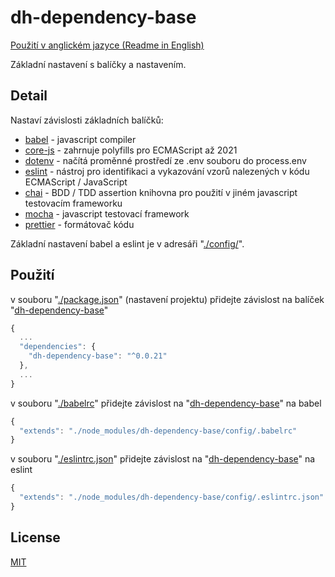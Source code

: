 # dh-dependency-base

[Použití v anglickém jazyce (Readme in English)](../README.md)

Základní nastavení s balíčky a nastavením.

## Detail
Nastaví závislosti základních balíčků:
* [babel](https://github.com/babel/babel) - javascript compiler
* [core-js](https://github.com/zloirock/core-js) - zahrnuje polyfills pro ECMAScript až 2021
* [dotenv](https://github.com/motdotla/dotenv) - načítá proměnné prostředí ze .env souboru do process.env
* [eslint](https://github.com/eslint/eslint) - nástroj pro identifikaci a vykazování vzorů nalezených v kódu ECMAScript / JavaScript
* [chai](https://github.com/chaijs/chai) - BDD / TDD assertion knihovna pro použití v jiném javascript testovacím frameworku
* [mocha](https://github.com/mochajs/mocha) - javascript testovací framework
* [prettier](https://github.com/prettier/prettier) - formátovač kódu

Základní nastavení babel a eslint je v adresáři "[./config/](https://github.com/hezky/dh-dependency-base/tree/master/config)".

## Použití

v souboru "[./package.json](https://github.com/hezky/dh-dependency-base/blob/master/package.json)" (nastavení projektu) přidejte závislost na balíček "[dh-dependency-base](https://github.com/hezky/dh-dependency-base)"
```javascript
{
  ...
  "dependencies": {
    "dh-dependency-base": "^0.0.21"
  },
  ...
}
```

v souboru "[./babelrc](https://github.com/hezky/dh-dependency-base/blob/master/config/.babelrc)" přidejte závislost na "[dh-dependency-base](https://github.com/hezky/dh-dependency-base)" na babel
```javascript
{
  "extends": "./node_modules/dh-dependency-base/config/.babelrc"
}
```

v souboru "[./eslintrc.json](https://github.com/hezky/dh-dependency-base/blob/master/config/.eslintrc.json)" přidejte závislost na "[dh-dependency-base](https://github.com/hezky/dh-dependency-base)" na eslint
```javascript
{
  "extends": "./node_modules/dh-dependency-base/config/.eslintrc.json"
}
```

## License
[MIT](https://choosealicense.com/licenses/mit/)

